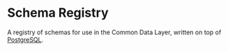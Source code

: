 # Schema Registry

A registry of schemas for use in the Common Data Layer, written on top of [PostgreSQL][psql].


[psql]: https://www.postgresql.org/
